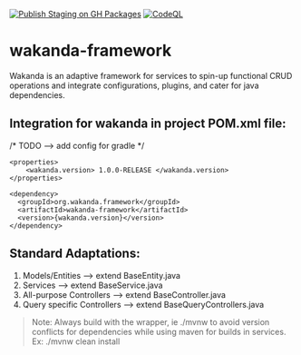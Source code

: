 [![Publish Staging on GH Packages](https://github.com/Wakanda-Framework/wakanda-framework-java/actions/workflows/staging-build.yml/badge.svg?event=pull_request)](https://github.com/Wakanda-Framework/wakanda-framework-java/actions/workflows/staging-build.yml) [![CodeQL](https://github.com/Wakanda-Framework/wakanda-framework-java/actions/workflows/github-code-scanning/codeql/badge.svg)](https://github.com/Wakanda-Framework/wakanda-framework-java/actions/workflows/github-code-scanning/codeql)

# wakanda-framework

Wakanda is an adaptive framework for services to spin-up functional CRUD operations and integrate configurations, plugins, and cater for java dependencies.

## Integration for wakanda in project POM.xml file:
/* TODO --> add config for gradle */


    <properties>
        <wakanda.version> 1.0.0-RELEASE </wakanda.version>
    </properties>
    
    <dependency>
      <groupId>org.wakanda.framework</groupId>
      <artifactId>wakanda-framework</artifactId>
      <version>{wakanda.version}</version>
    </dependency>

## Standard Adaptations:
1. Models/Entities --> extend BaseEntity.java
2. Services --> extend BaseService.java
3. All-purpose Controllers --> extend BaseController.java
4. Query specific Controllers --> extend BaseQueryControllers.java


>Note: Always build with the wrapper, ie ./mvnw to avoid version conflicts for dependencies while using maven for builds in services. Ex: ./mvnw clean install
